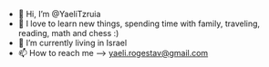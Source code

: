 - 👋 Hi, I’m @YaeliTzruia
- 👀 I love to learn new things, spending time with family, traveling, reading, math and chess :)
- 🌱 I’m currently living in Israel
- 📫 How to reach me --> yaeli.rogestav@gmail.com

<!---
YaeliTzruia/YaeliTzruia is a ✨ special ✨ repository because its `README.md` (this file) appears on your GitHub profile.
You can click the Preview link to take a look at your changes.
--->

